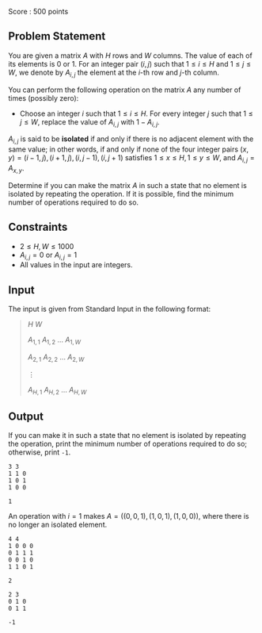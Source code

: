 Score : $500$ points

## Problem Statement

You are given a matrix $A$ with $H$ rows and $W$ columns.  The value of each of its elements is $0$ or $1$.
For an integer pair $(i, j)$ such that $1 \leq i \leq H$ and $1 \leq j \leq W$, we denote by $A_{i,j}$ the element at the $i$-th row and $j$-th column.

You can perform the following operation on the matrix $A$ any number of times (possibly zero):  

- Choose an integer $i$ such that $1 \leq i \leq H$.  For every integer $j$ such that $1 \leq j \leq W$, replace the value of $A_{i,j}$ with $1-A_{i,j}$.

$A_{i,j}$ is said to be **isolated** if and only if there is no adjacent element with the same value; in other words, if and only if none of the four integer pairs $(x,y) = (i-1,j),(i+1,j),(i,j-1),(i,j+1)$ satisfies $1 \leq x \leq H, 1 \leq y \leq W$, and $A_{i,j} = A_{x,y}$.

Determine if you can make the matrix $A$ in such a state that no element is isolated by repeating the operation.  If it is possible, find the minimum number of operations required to do so.

## Constraints

- $2 \leq H,W \leq 1000$
- $A_{i,j} = 0$ or $A_{i,j} = 1$
- All values in the input are integers.

## Input

The input is given from Standard Input in the following format:

> $H$ $W$
> 
> $A_{1,1}$ $A_{1,2}$ $\ldots$ $A_{1,W}$
> 
> $A_{2,1}$ $A_{2,2}$ $\ldots$ $A_{2,W}$ 
> 
> $\vdots$
> 
> $A_{H,1}$ $A_{H,2}$ $\ldots$ $A_{H,W}$

## Output

If you can make it in such a state that no element is isolated by repeating the operation, print the minimum number of operations required to do so; otherwise, print `-1`.

```input1
3 3
1 1 0
1 0 1
1 0 0
```

```output1
1
```

An operation with $i = 1$ makes $A = ((0,0,1),(1,0,1),(1,0,0))$, where there is no longer an isolated element.

```input2
4 4
1 0 0 0
0 1 1 1
0 0 1 0
1 1 0 1
```

```output2
2
```

```input3
2 3
0 1 0
0 1 1
```

```output3
-1
```